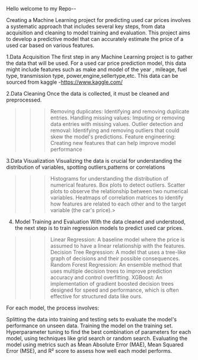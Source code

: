Hello welcome to my Repo--

Creating a Machine Learning project for predicting used car prices involves a systematic approach that includes several key steps, from data acquisition and cleaning to model training and evaluation. This project aims to develop a predictive model that can accurately estimate the price of a used car based on various features.

 1.Data Acquisition
The first step in any Machine Learning project is to gather the data that will be used.
For a used car price prediction model, this data might include features such as make and model of the 
year , mileage, fuel type, transmission type, power,engine,sellertype,etc. This data can be sourced from
kaggle -https://www.kaggle.com/

2.Data Cleaning
Once the data is collected, it must be cleaned and preprocessed.
>>>  Removing duplicates: Identifying and removing duplicate entries.
>>>  Handling missing values: Imputing or removing data entries with missing values.
>>>  Outlier detection and removal: Identifying and removing outliers that could skew the model's predictions.
>>>  Feature engineering: Creating new features that can help improve model performance

3.Data Visualization
Visualizing the data is crucial for understanding the distribution of variables, spotting outliers,patterns or correlations 
>>>  Histograms for understanding the distribution of numerical features.
>>>  Box plots to detect outliers.
>>>  Scatter plots to observe the relationship between two numerical variables.
>>>  Heatmaps of correlation matrices to identify how features are related to each other and to the target variable (the car's price).>


4. Model Training and Evaluation
With the data cleaned and understood, the next step is to train regression models to predict used car prices.

>>>  Linear Regression: A baseline model where the price is assumed to have a linear relationship with the features.
>>>  Decision Tree Regression: A model that uses a tree-like graph of decisions and their possible consequences.
>>>  Random Forest Regression: An ensemble method that uses multiple decision trees to improve prediction accuracy and control overfitting.
>>>  XGBoost: An implementation of gradient boosted decision trees designed for speed and performance, which is often effective for structured data like ours.

 For each model, the process involves:

Splitting the data into training and testing sets to evaluate the model's performance on unseen data.
Training the model on the training set.
Hyperparameter tuning to find the best combination of parameters for each model, using techniques like grid search or random search.
Evaluating the model using metrics such as Mean Absolute Error (MAE), Mean Squared Error (MSE), and R² score to assess how well each model performs.
